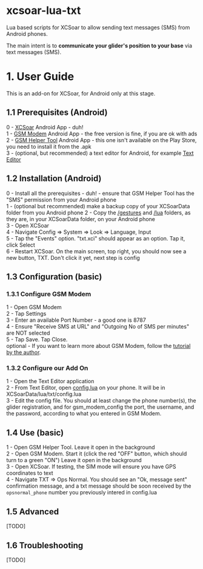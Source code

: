 # xcsoar-lua-txt
Lua based scripts for XCSoar to allow sending text messages (SMS) from Android phones.

The main intent is to **communicate your glider's position to your base** via text messages (SMS).

# 1. User Guide

This is an add-on for XCSoar, for Android only at this stage.

## 1.1 Prerequisites (Android)

0 - [XCSoar](https://play.google.com/store/apps/details?id=org.xcsoar&hl=en_NZ&gl=US) Android App - duh!   
1 - [GSM Modem](https://play.google.com/store/apps/details?id=com.gsmmodem&hl=en_NZ&gl=US) Android App - the free version is fine, if you are ok with ads   
2 - [GSM Helper Tool](https://github.com/sadiqodho/GSM-Helper-Tool) Android App - this one isn't available on the Play Store, you need to install it from the .apk   
3 - (optional, but recommended) a text editor for Android, for example [Text Editor](https://play.google.com/store/apps/details?id=com.byteexperts.texteditor&hl=en_NZ&gl=US)

## 1.2 Installation (Android)

0 - Install all the prerequisites - duh! - ensure that GSM Helper Tool has the "SMS" permission from your Android phone   
1 - (optional but recommended) make a backup copy of your XCSoarData folder from you Android phone
2 - Copy the [/gestures](/gestures) and [/lua](/lua) folders, as they are, in your XCSoarData folder, on your Android phone   
3 - Open XCSoar   
4 - Navigate Config => System => Look => Language, Input   
5 - Tap the "Events" option. "txt.xci" should appear as an option. Tap it, click Select   
6 - Restart XCSoar. On the main screen, top right, you should now see a new button, TXT. Don't click it yet, next step is config   

## 1.3 Configuration (basic)

### 1.3.1 Configure GSM Modem

1 - Open GSM Modem     
2 - Tap Settings   
3 - Enter an available Port Number - a good one is 8787   
4 - Ensure "Receive SMS at URL" and "Outgoing No of SMS per minutes" are NOT selected   
5 - Tap Save. Tap Close.   
optional - If you want to learn more about GSM Modem, follow the [tutorial by the author](https://sindhitutorials.com/blog/gsm-modem-free-sms-android-app/).

### 1.3.2 Configure our Add On

1 - Open the Text Editor application   
2 - From Text Editor, open [config.lua](/lua/txt/config.lua) on your phone. It will be in XCSoarData/lua/txt/config.lua   
3 - Edit the config file. You should at least change the phone number(s), the glider registration, and for gsm_modem_config the port, the username, and the password, according to what you entered in GSM Modem.   

## 1.4 Use (basic)

1 - Open GSM Helper Tool. Leave it open in the background   
2 - Open GSM Modem. Start it (click the red "OFF" button, which should turn to a green "ON") Leave it open in the background   
3 - Open XCSoar. If testing, the SIM mode will ensure you have GPS coordinates to text      
4 - Navigate TXT => Ops Normal. You should see an "Ok, message sent" confirmation message, and a txt message should be soon received by the `opsnormal_phone` number you previously intered in config.lua

## 1.5 Advanced 
[TODO]

## 1.6 Troubleshooting
[TODO]
